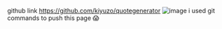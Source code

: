 github link https://github.com/kiyuzo/quotegenerator
![image](https://github.com/kiyuzo/quotegenerator/assets/137267391/1723739c-a3ef-4f9d-988d-b261cfbee49e)
i used git commands to push this page 😱
